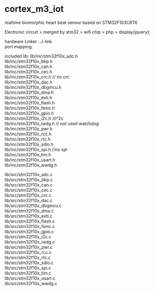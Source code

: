 # cortex_m3_iot  

realtime biomorphic heart beat sensor based on STM32F103C8T6   

Electronic circuit > merged by stm32 > wifi chip > php > display(jquery);  
  
hardware Linker : J-link  
port mapping:     
  
included lib:
lib/inc/stm32f10x_adc.h  
lib/inc/stm32f10x_bkp.h  
lib/inc/stm32f10x_can.h  
lib/inc/stm32f10x_cec.h  
lib/inc/stm32f10x_crc.h // no crc  
lib/inc/stm32f10x_dac.h  
lib/inc/stm32f10x_dbgmcu.h  
lib/inc/stm32f10x_dma.h  
lib/inc/stm32f10x_exti.h  
lib/inc/stm32f10x_flash.h  
lib/inc/stm32f10x_fsmc.h  
lib/inc/stm32f10x_gpio.h  
lib/inc/stm32f10x_i2c.h  //i^2c  
lib/inc/stm32f10x_iwdg.h // not used watchdog  
lib/inc/stm32f10x_pwr.h  
lib/inc/stm32f10x_rcc.h  
lib/inc/stm32f10x_rtc.h  
lib/inc/stm32f10x_sdio.h  
lib/inc/stm32f10x_spi.h //no spi   
lib/inc/stm32f10x_tim.h  
lib/inc/stm32f10x_usart.h  
lib/inc/stm32f10x_wwdg.h  
    
lib/src/stm32f10x_adc.c  
lib/src/stm32f10x_bkp.c  
lib/src/stm32f10x_can.c  
lib/src/stm32f10x_cec.c  
lib/src/stm32f10x_crc.c  
lib/src/stm32f10x_dac.c  
lib/src/stm32f10x_dbgmcu.c  
lib/src/stm32f10x_dma.c  
lib/src/stm32f10x_exti.c  
lib/src/stm32f10x_flash.c  
lib/src/stm32f10x_fsmc.c  
lib/src/stm32f10x_gpio.c  
lib/src/stm32f10x_i2c.c  
lib/src/stm32f10x_iwdg.c  
lib/src/stm32f10x_pwr.c  
lib/src/stm32f10x_rcc.c  
lib/src/stm32f10x_rtc.c  
lib/src/stm32f10x_sdio.c  
lib/src/stm32f10x_spi.c  
lib/src/stm32f10x_tim.c  
lib/src/stm32f10x_usart.c  
lib/src/stm32f10x_wwdg.c  
